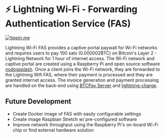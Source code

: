 # ⚡️ Lightning Wi-Fi - Forwarding Authentication Service (FAS)

[![tippin.me](https://badgen.net/badge/tippin.me/@bhavman2/blue)](https://tippin.me/@bhavman2)

Lightning Wi-Fi FAS provides a captive portal paywall for Wi-Fi networks and requires users to pay 100 sats (0.000002BTC) on Bitcoin's Layer 2 - Lightning Network for 1 hour of internet access. The Wi-Fi network and captive portal are created using a Raspberry Pi and open source software [nodogsplash](https://github.com/nodogsplash/nodogsplash). Once a client joins the Wi-Fi network, they are forwarded to the Lightning Wifi FAS, where their payment is processed and they are granted internet access. The invoice generation and payment processing are handled on the back-end using [BTCPay Server](https://github.com/btcpayserver/btcpayserver) and [lightning-charge](https://github.com/ElementsProject/lightning-charge).

## Future Development

* Create Docker image of FAS with easily configurable settings
* Create image Raspbian Stretch w/ pre-configured software
* Improve network throughput using the Raspberry Pi's on-board Wi-Fi chip or find external hardware solution
